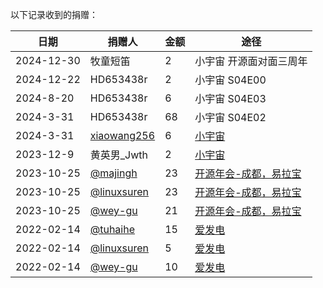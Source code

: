 以下记录收到的捐赠：

| 日期 | 捐赠人 | 金额 | 途径 |
|---|---|---|---|
| 2024-12-30 | 牧童短笛 | 2 | 小宇宙 开源面对面三周年 |
| 2024-12-22 | HD653438r | 2 | 小宇宙 S04E00 |
| 2024-8-20 | HD653438r | 6 | 小宇宙 S04E03 |
| 2024-3-31 | HD653438r | 68 | 小宇宙 S04E02 |
| 2024-3-31 | [xiaowang256](https://github.com/xiaowangxiaowang256256) | 6 | [小宇宙](https://osf2f.net/episode/S01E11) |
| 2023-12-9 | 黄英男_Jwth | 2 | [小宇宙](https://osf2f.net/episode/04) |
| 2023-10-25 | [@majingh](https://github.com/majingh) | 23 | [开源年会-成都，易拉宝](https://github.com/opensource-f2f/episode/issues/254) |
| 2023-10-25 | [@linuxsuren](https://github.com/linuxsuren) | 23 | [开源年会-成都，易拉宝](https://github.com/opensource-f2f/episode/issues/254) |
| 2023-10-25 | [@wey-gu](https://github.com/wey-gu) | 21 | [开源年会-成都，易拉宝](https://github.com/opensource-f2f/episode/issues/254) |
| 2022-02-14 | [@tuhaihe](https://github.com/tuhaihe) | 15 | [爱发电](https://afdian.net/a/opensource-f2f) |
| 2022-02-14 | [@linuxsuren](https://github.com/linuxsuren) | 5 | [爱发电](https://afdian.net/a/opensource-f2f) |
| 2022-02-14 | [@wey-gu](https://github.com/wey-gu) | 10 |  [爱发电](https://afdian.net/a/opensource-f2f) |
